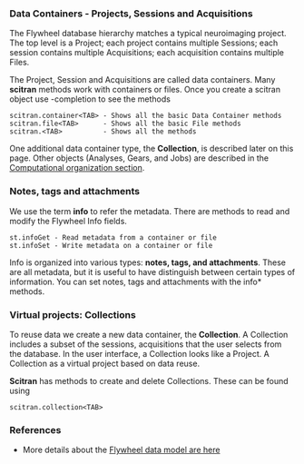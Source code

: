 ### Data Containers - Projects, Sessions and Acquisitions
The Flywheel database hierarchy matches a typical neuroimaging project. The top level is a Project; each project contains multiple Sessions; each session contains multiple Acquisitions; each acquisition contains multiple Files.

The Project, Session and Acquisitions are called data containers. Many **scitran** methods work with containers or files.  Once you create a scitran object use <TAB>-completion to see the methods

    scitran.container<TAB> - Shows all the basic Data Container methods
    scitran.file<TAB>      - Shows all the basic File methods 
    scitran.<TAB>          - Shows all the methods

One additional data container type, the **Collection**, is described later on this page. Other objects (Analyses, Gears, and Jobs) are described in the [Computational organization section](Computational-organization).

### Notes, tags and attachments

We use the term **info** to refer the metadata. There are methods to read and modify the Flywheel Info fields.

    st.infoGet - Read metadata from a container or file
    st.infoSet - Write metadata on a container or file

Info is organized into various types: **notes, tags, and attachments**.  These are all metadata, but it is useful to have distinguish between certain types of information. You can set notes, tags and attachments with the info* methods.

### Virtual projects:  Collections
To reuse data we create a new data container, the **Collection**. A Collection includes a subset of the sessions, acquisitions that the user selects from the database.  In the user interface, a Collection looks like a Project.  A Collection as a virtual project based on data reuse.  

**Scitran** has methods to create and delete Collections.  These can be found using

    scitran.collection<TAB>

### References

* More details about the [Flywheel data model are here](Flywheel-data-model)

